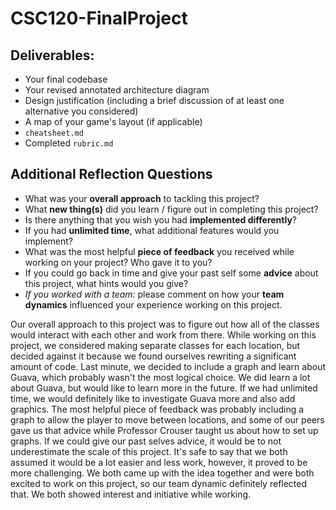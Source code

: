 # CSC120-FinalProject

## Deliverables:
 - Your final codebase
 - Your revised annotated architecture diagram
 - Design justification (including a brief discussion of at least one alternative you considered)
 - A map of your game's layout (if applicable)
 - `cheatsheet.md`
 - Completed `rubric.md`
  
## Additional Reflection Questions
 - What was your **overall approach** to tackling this project?
 - What **new thing(s)** did you learn / figure out in completing this project?
 - Is there anything that you wish you had **implemented differently**?
 - If you had **unlimited time**, what additional features would you implement?
 - What was the most helpful **piece of feedback** you received while working on your project? Who gave it to you?
 - If you could go back in time and give your past self some **advice** about this project, what hints would you give?
 - _If you worked with a team:_ please comment on how your **team dynamics** influenced your experience working on this project.

Our overall approach to this project was to figure out how all of the classes would interact with each other and work from there. While working on this project, we considered making separate classes for each location, but decided against it because we found ourselves rewriting a significant amount of code. Last minute, we decided to include a graph and learn about Guava, which probably wasn't the most logical choice. We did learn a lot about Guava, but would like to learn more in the future. If we had unlimited time, we would definitely like to investigate Guava more and also add graphics. The most helpful piece of feedback was probably including a graph to allow the player to move between locations, and some of our peers gave us that advice while Professor Crouser taught us about how to set up graphs. If we could give our past selves advice, it would be to not underestimate the scale of this project. It's safe to say that we both assumed it would be a lot easier and less work, however, it proved to be more challenging. We both came up with the idea together and were both excited to work on this project, so our team dynamic definitely reflected that. We both showed interest and initiative while working. 